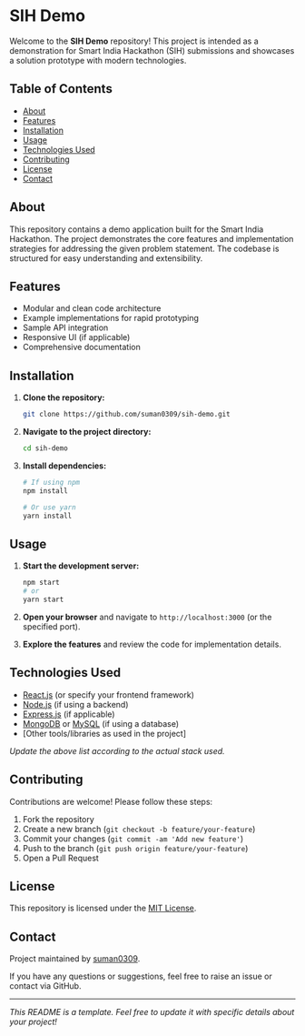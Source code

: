 # SIH Demo

Welcome to the **SIH Demo** repository! This project is intended as a demonstration for Smart India Hackathon (SIH) submissions and showcases a solution prototype with modern technologies.

## Table of Contents

- [About](#about)
- [Features](#features)
- [Installation](#installation)
- [Usage](#usage)
- [Technologies Used](#technologies-used)
- [Contributing](#contributing)
- [License](#license)
- [Contact](#contact)

## About

This repository contains a demo application built for the Smart India Hackathon. The project demonstrates the core features and implementation strategies for addressing the given problem statement. The codebase is structured for easy understanding and extensibility.

## Features

- Modular and clean code architecture
- Example implementations for rapid prototyping
- Sample API integration
- Responsive UI (if applicable)
- Comprehensive documentation

## Installation

1. **Clone the repository:**
   ```bash
   git clone https://github.com/suman0309/sih-demo.git
   ```

2. **Navigate to the project directory:**
   ```bash
   cd sih-demo
   ```

3. **Install dependencies:**
   ```bash
   # If using npm
   npm install

   # Or use yarn
   yarn install
   ```

## Usage

1. **Start the development server:**
   ```bash
   npm start
   # or
   yarn start
   ```

2. **Open your browser** and navigate to `http://localhost:3000` (or the specified port).

3. **Explore the features** and review the code for implementation details.

## Technologies Used

- [React.js](https://reactjs.org/) (or specify your frontend framework)
- [Node.js](https://nodejs.org/) (if using a backend)
- [Express.js](https://expressjs.com/) (if applicable)
- [MongoDB](https://www.mongodb.com/) or [MySQL](https://www.mysql.com/) (if using a database)
- [Other tools/libraries as used in the project]

*Update the above list according to the actual stack used.*

## Contributing

Contributions are welcome! Please follow these steps:

1. Fork the repository
2. Create a new branch (`git checkout -b feature/your-feature`)
3. Commit your changes (`git commit -am 'Add new feature'`)
4. Push to the branch (`git push origin feature/your-feature`)
5. Open a Pull Request

## License

This repository is licensed under the [MIT License](LICENSE).

## Contact

Project maintained by [suman0309](https://github.com/suman0309).

If you have any questions or suggestions, feel free to raise an issue or contact via GitHub.

---

*This README is a template. Feel free to update it with specific details about your project!*
